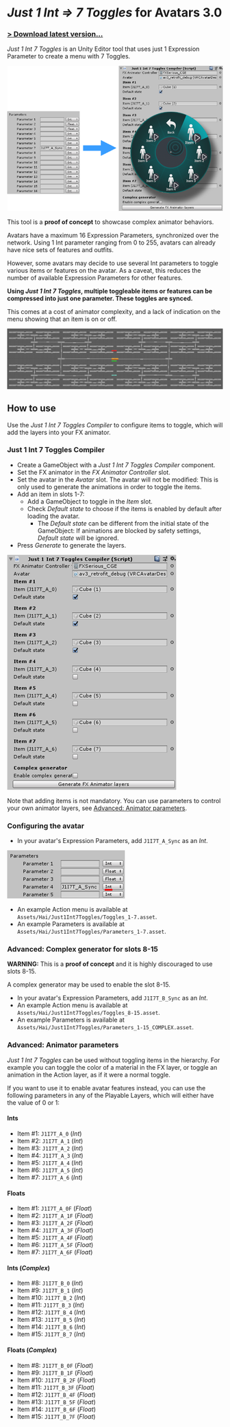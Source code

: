 # *Just 1 Int ⇒ 7 Toggles* for Avatars 3.0

### [> Download latest version...](https://github.com/hai-vr/Just1Int7Toggles/releases)

*Just 1 Int 7 Toggles* is an Unity Editor tool that uses just 1 Expression Parameter to create a menu with 7 Toggles.

![](https://github.com/hai-vr/Just1Int7Toggles/raw/z-res-pictures/Documentation/illustration-parameter-menu.png)

This tool is a **proof of concept** to showcase complex animator behaviors.

Avatars have a maximum 16 Expression Parameters, synchronized over the network.
Using 1 Int parameter ranging from 0 to 255, avatars can already have nice sets of features and outfits.

However, some avatars may decide to use several Int parameters to toggle various items or features on the avatar.
As a caveat, this reduces the number of available Expression Parameters for other features.

**Using *Just 1 Int 7 Toggles*, multiple toggleable items or features can be compressed into just one parameter.
These toggles are synced.**

This comes at a cost of animator complexity, and a lack of indication on the menu showing that an item is on or off.

![](https://github.com/hai-vr/Just1Int7Toggles/raw/z-res-pictures/Documentation/illustration-animator.png)

## How to use

Use the *Just 1 Int 7 Toggles Compiler* to configure items to toggle, which will add the layers into your FX animator.

### Just 1 Int 7 Toggles Compiler

- Create a GameObject with a *Just 1 Int 7 Toggles Compiler* component.
- Set the FX animator in the *FX Animator Controller* slot.
- Set the avatar in the *Avatar* slot. The avatar will not be modified: This is only used to generate the animations in order to toggle the items.
- Add an item in slots 1-7:
  - Add a GameObject to toggle in the *Item* slot.
  - Check *Default state* to choose if the items is enabled by default after loading the avatar.
    - The *Default state* can be different from the initial state of the GameObject:
      If animations are blocked by safety settings, *Default state* will be ignored.
- Press *Generate* to generate the layers.

![](https://github.com/hai-vr/Just1Int7Toggles/raw/z-res-pictures/Documentation/inspector-compiler.png)

Note that adding items is not mandatory. You can use parameters to control your own animator layers, see [Advanced: Animator parameters](#advanced-animator-parameters).

### Configuring the avatar

- In your avatar's Expression Parameters, add `J1I7T_A_Sync` as an *Int*.

![](https://github.com/hai-vr/Just1Int7Toggles/raw/z-res-pictures/Documentation/inspector-parameters.png)

- An example Action menu is available at `Assets/Hai/Just1Int7Toggles/Toggles_1-7.asset`.
- An example Parameters is available at `Assets/Hai/Just1Int7Toggles/Parameters_1-7.asset`.

### Advanced: Complex generator for slots 8-15

**WARNING:** This is a **proof of concept** and it is highly discouraged to use slots 8-15.

A complex generator may be used to enable the slot 8-15.

- In your avatar's Expression Parameters, add `J1I7T_B_Sync` as an *Int*.
- An example Action menu is available at `Assets/Hai/Just1Int7Toggles/Toggles_8-15.asset`.
- An example Parameters is available at `Assets/Hai/Just1Int7Toggles/Parameters_1-15_COMPLEX.asset`.

### Advanced: Animator parameters

*Just 1 Int 7 Toggles* can be used without toggling items in the hierarchy.
For example you can toggle the color of a material in the FX layer, or toggle an animation in the Action layer, as if it were a normal toggle.

If you want to use it to enable avatar features instead, you can use the following parameters in any of the Playable Layers, which will either have the value of 0 or 1:

#### Ints
- Item #1: `J1I7T_A_0` (*Int*)
- Item #2: `J1I7T_A_1` (*Int*)
- Item #3: `J1I7T_A_2` (*Int*)
- Item #4: `J1I7T_A_3` (*Int*)
- Item #5: `J1I7T_A_4` (*Int*)
- Item #6: `J1I7T_A_5` (*Int*)
- Item #7: `J1I7T_A_6` (*Int*)

#### Floats
- Item #1: `J1I7T_A_0F` (*Float*)
- Item #2: `J1I7T_A_1F` (*Float*)
- Item #3: `J1I7T_A_2F` (*Float*)
- Item #4: `J1I7T_A_3F` (*Float*)
- Item #5: `J1I7T_A_4F` (*Float*)
- Item #6: `J1I7T_A_5F` (*Float*)
- Item #7: `J1I7T_A_6F` (*Float*)

#### Ints (*Complex*)
- Item #8: `J1I7T_B_0` (*Int*)
- Item #9: `J1I7T_B_1` (*Int*)
- Item #10: `J1I7T_B_2` (*Int*)
- Item #11: `J1I7T_B_3` (*Int*)
- Item #12: `J1I7T_B_4` (*Int*)
- Item #13: `J1I7T_B_5` (*Int*)
- Item #14: `J1I7T_B_6` (*Int*)
- Item #15: `J1I7T_B_7` (*Int*)

#### Floats (*Complex*)
- Item #8: `J1I7T_B_0F` (*Float*)
- Item #9: `J1I7T_B_1F` (*Float*)
- Item #10: `J1I7T_B_2F` (*Float*)
- Item #11: `J1I7T_B_3F` (*Float*)
- Item #12: `J1I7T_B_4F` (*Float*)
- Item #13: `J1I7T_B_5F` (*Float*)
- Item #14: `J1I7T_B_6F` (*Float*)
- Item #15: `J1I7T_B_7F` (*Float*)